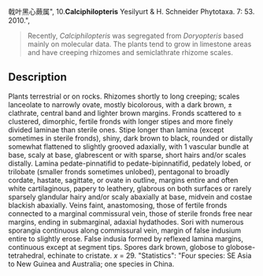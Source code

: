戟叶黑心蕨属",
10.**Calciphilopteris** Yesilyurt & H. Schneider Phytotaxa. 7: 53. 2010.",

> Recently, *Calciphilopteris* was segregated from *Doryopteris* based mainly on molecular data. The plants tend to grow in limestone areas and have creeping rhizomes and semiclathrate rhizome scales.

## Description
Plants terrestrial or on rocks. Rhizomes shortly to long creeping; scales lanceolate to narrowly ovate, mostly bicolorous, with a dark brown, ± clathrate, central band and lighter brown margins. Fronds scattered to ± clustered, dimorphic, fertile fronds with longer stipes and more finely divided laminae than sterile ones. Stipe longer than lamina (except sometimes in sterile fronds), shiny, dark brown to black, rounded or distally somewhat flattened to slightly grooved adaxially, with 1 vascular bundle at base, scaly at base, glabrescent or with sparse, short hairs and/or scales distally. Lamina pedate-pinnatifid to pedate-bipinnatifid, pedately lobed, or trilobate (smaller fronds sometimes unlobed), pentagonal to broadly cordate, hastate, sagittate, or ovate in outline, margins entire and often white cartilaginous, papery to leathery, glabrous on both surfaces or rarely sparsely glandular hairy and/or scaly abaxially at base, midvein and costae blackish abaxially. Veins faint, anastomosing, those of fertile fronds connected to a marginal commissural vein, those of sterile fronds free near margins, ending in submarginal, adaxial hydathodes. Sori with numerous sporangia continuous along commissural vein, margin of false indusium entire to slightly erose. False indusia formed by reflexed lamina margins, continuous except at segment tips. Spores dark brown, globose to globose-tetrahedral, echinate to cristate. *x* = 29.
  "Statistics": "Four species: SE Asia to New Guinea and Australia; one species in China.
